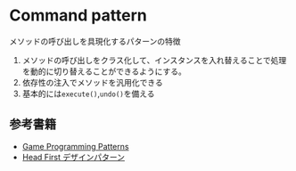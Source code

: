 # Command pattern
メソッドの呼び出しを具現化するパターンの特徴
1. メソッドの呼び出しをクラス化して、インスタンスを入れ替えることで処理を動的に切り替えることができるようにする。
2. 依存性の注入でメソッドを汎用化できる
3. 基本的には`execute()`,`undo()`を備える

## 参考書籍
- [Game Programming Patterns](https://www.amazon.co.jp/Programming-Patterns-ソフトウェア開発の問題解決メニュー-impress-gearシリーズ-ebook/dp/B015R0M8W0/ref=sr_1_1?crid=2DW0VKCLAEIXQ&keywords=game+programming+patterns&qid=1670129877&sprefix=game+prog%2Caps%2C212&sr=8-1)
- [Head First デザインパターン](https://www.amazon.co.jp/Head-Firstデザインパターン-―頭とからだで覚えるデザインパターンの基本-Eric-Freeman/dp/4873112494/ref=sr_1_7?__mk_ja_JP=カタカナ&crid=35ZU66TW13MT1&keywords=head+first&qid=1670129893&sprefix=head+firs%2Caps%2C181&sr=8-7)
